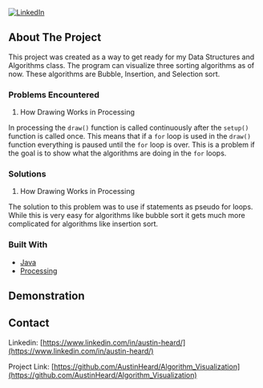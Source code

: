 
[![LinkedIn][linkedin-shield]][linkedin-url]


<!-- ABOUT THE PROJECT -->
## About The Project

This project was created as a way to get ready for my Data Structures and Algorithms class. The program can visualize three sorting algorithms as of now. These algorithms are Bubble, Insertion, and Selection sort.

<!-- Problems Encountered -->
### Problems Encountered

1. How Drawing Works in Processing

In processing the `draw()` function is called continuously after the `setup()` function is called once. This means that if a `for` loop is used in the `draw()` function everything is paused until the `for` loop is over. This is a problem if the goal is to show what the algorithms are doing in the `for` loops.

<!-- Solutions -->
### Solutions

1. How Drawing Works in Processing

The solution to this problem was to use if statements as pseudo for loops. While this is very easy for algorithms like bubble sort it gets much more complicated for algorithms like insertion sort.

<!-- Built With -->
### Built With

* [Java](https://www.oracle.com/java/)
* [Processing](https://processing.org/)

<!-- Demonstration -->
## Demonstration



<!-- ROADMAP -->
<!-- ## Roadmap -->



<!-- CONTACT -->
## Contact

Linkedin: [https://www.linkedin.com/in/austin-heard/](https://www.linkedin.com/in/austin-heard/)

Project Link: [https://github.com/AustinHeard/Algorithm_Visualization](https://github.com/AustinHeard/Algorithm_Visualization)

<!-- MARKDOWN LINKS & IMAGES -->
[linkedin-shield]: https://img.shields.io/badge/-LinkedIn-black.svg?style=for-the-badge&logo=linkedin&colorB=555
[linkedin-url]: https://www.linkedin.com/in/austin-heard/
